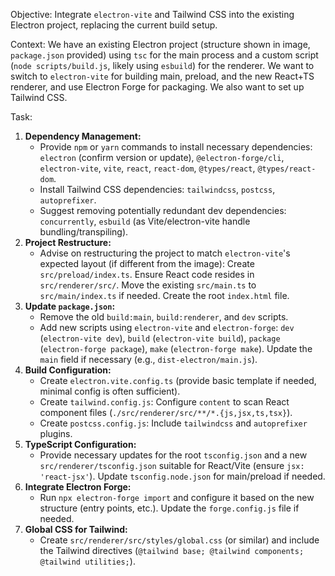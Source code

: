 Objective: Integrate `electron-vite` and Tailwind CSS into the existing Electron project, replacing the current build setup.

Context: We have an existing Electron project (structure shown in image, `package.json` provided) using `tsc` for the main process and a custom script (`node scripts/build.js`, likely using `esbuild`) for the renderer. We want to switch to `electron-vite` for building main, preload, and the new React+TS renderer, and use Electron Forge for packaging. We also want to set up Tailwind CSS.

Task:

1.  **Dependency Management:**
    - Provide `npm` or `yarn` commands to install necessary dependencies: `electron` (confirm version or update), `@electron-forge/cli`, `electron-vite`, `vite`, `react`, `react-dom`, `@types/react`, `@types/react-dom`.
    - Install Tailwind CSS dependencies: `tailwindcss`, `postcss`, `autoprefixer`.
    - Suggest removing potentially redundant dev dependencies: `concurrently`, `esbuild` (as Vite/electron-vite handle bundling/transpiling).
2.  **Project Restructure:**
    - Advise on restructuring the project to match `electron-vite`'s expected layout (if different from the image): Create `src/preload/index.ts`. Ensure React code resides in `src/renderer/src/`. Move the existing `src/main.ts` to `src/main/index.ts` if needed. Create the root `index.html` file.
3.  **Update `package.json`:**
    - Remove the old `build:main`, `build:renderer`, and `dev` scripts.
    - Add new scripts using `electron-vite` and `electron-forge`: `dev` (`electron-vite dev`), `build` (`electron-vite build`), `package` (`electron-forge package`), `make` (`electron-forge make`). Update the `main` field if necessary (e.g., `dist-electron/main.js`).
4.  **Build Configuration:**
    - Create `electron.vite.config.ts` (provide basic template if needed, minimal config is often sufficient).
    - Create `tailwind.config.js`: Configure `content` to scan React component files (`./src/renderer/src/**/*.{js,jsx,ts,tsx}`).
    - Create `postcss.config.js`: Include `tailwindcss` and `autoprefixer` plugins.
5.  **TypeScript Configuration:**
    - Provide necessary updates for the root `tsconfig.json` and a new `src/renderer/tsconfig.json` suitable for React/Vite (ensure `jsx: 'react-jsx'`). Update `tsconfig.node.json` for main/preload if needed.
6.  **Integrate Electron Forge:**
    - Run `npx electron-forge import` and configure it based on the new structure (entry points, etc.). Update the `forge.config.js` file if needed.
7.  **Global CSS for Tailwind:**
    - Create `src/renderer/src/styles/global.css` (or similar) and include the Tailwind directives (`@tailwind base; @tailwind components; @tailwind utilities;`).
